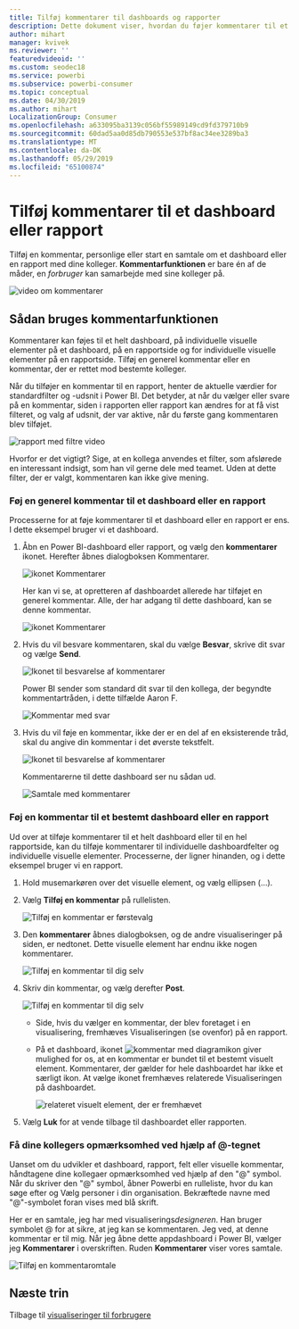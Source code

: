 ```yaml
---
title: Tilføj kommentarer til dashboards og rapporter
description: Dette dokument viser, hvordan du føjer kommentarer til et dashboard, rapporten eller Visualiseringen, og hvordan du bruger kommentarer have samtaler med samarbejdspartnere.
author: mihart
manager: kvivek
ms.reviewer: ''
featuredvideoid: ''
ms.custom: seodec18
ms.service: powerbi
ms.subservice: powerbi-consumer
ms.topic: conceptual
ms.date: 04/30/2019
ms.author: mihart
LocalizationGroup: Consumer
ms.openlocfilehash: a633095ba3139c056bf55989149cd9fd379710b9
ms.sourcegitcommit: 60dad5aa0d85db790553e537bf8ac34ee3289ba3
ms.translationtype: MT
ms.contentlocale: da-DK
ms.lasthandoff: 05/29/2019
ms.locfileid: "65100874"
---
```

# <a name="add-comments-to-a-dashboard-or-report"></a>Tilføj kommentarer til et dashboard eller rapport
Tilføj en kommentar, personlige eller start en samtale om et dashboard eller en rapport med dine kolleger. **Kommentarfunktionen** er bare én af de måder, en *forbruger* kan samarbejde med sine kolleger på. 

![video om kommentarer](media/end-user-comment/comment.gif)

## <a name="how-to-use-the-comments-feature"></a>Sådan bruges kommentarfunktionen
Kommentarer kan føjes til et helt dashboard, på individuelle visuelle elementer på et dashboard, på en rapportside og for individuelle visuelle elementer på en rapportside. Tilføj en generel kommentar eller en kommentar, der er rettet mod bestemte kolleger.  

Når du tilføjer en kommentar til en rapport, henter de aktuelle værdier for standardfilter og -udsnit i Power BI. Det betyder, at når du vælger eller svare på en kommentar, siden i rapporten eller rapport kan ændres for at få vist filteret, og valg af udsnit, der var aktive, når du første gang kommentaren blev tilføjet.  

![rapport med filtre video](media/end-user-comment/comment-reports-with-filters/comment-reports-with-filters.gif)

Hvorfor er det vigtigt? Sige, at en kollega anvendes et filter, som afslørede en interessant indsigt, som han vil gerne dele med teamet. Uden at dette filter, der er valgt, kommentaren kan ikke give mening. 

### <a name="add-a-general-comment-to-a-dashboard-or-report"></a>Føj en generel kommentar til et dashboard eller en rapport
Processerne for at føje kommentarer til et dashboard eller en rapport er ens. I dette eksempel bruger vi et dashboard. 

1. Åbn en Power BI-dashboard eller rapport, og vælg den **kommentarer** ikonet. Herefter åbnes dialogboksen Kommentarer.

    ![ikonet Kommentarer](media/end-user-comment/power-bi-comment-icon.png)

    Her kan vi se, at opretteren af dashboardet allerede har tilføjet en generel kommentar.  Alle, der har adgang til dette dashboard, kan se denne kommentar.

    ![ikonet Kommentarer](media/end-user-comment/power-bi-dash-comment.png)

2. Hvis du vil besvare kommentaren, skal du vælge **Besvar**, skrive dit svar og vælge **Send**.  

    ![Ikonet til besvarelse af kommentarer](media/end-user-comment/power-bi-comment-reply.png)

    Power BI sender som standard dit svar til den kollega, der begyndte kommentartråden, i dette tilfælde Aaron F. 

    ![Kommentar med svar](media/end-user-comment/power-bi-response.png)

 3. Hvis du vil føje en kommentar, ikke der er en del af en eksisterende tråd, skal du angive din kommentar i det øverste tekstfelt.

    ![Ikonet til besvarelse af kommentarer](media/end-user-comment/power-bi-new-comment.png)

    Kommentarerne til dette dashboard ser nu sådan ud.

    ![Samtale med kommentarer](media/end-user-comment/power-bi-comment-conversation.png)

### <a name="add-a-comment-to-a-specific-dashboard-or-report-visual"></a>Føj en kommentar til et bestemt dashboard eller en rapport
Ud over at tilføje kommentarer til et helt dashboard eller til en hel rapportside, kan du tilføje kommentarer til individuelle dashboardfelter og individuelle visuelle elementer. Processerne, der ligner hinanden, og i dette eksempel bruger vi en rapport.

1. Hold musemarkøren over det visuelle element, og vælg ellipsen (...).    
2. Vælg **Tilføj en kommentar** på rullelisten.

    ![Tilføj en kommentar er førstevalg](media/end-user-comment/power-bi-comment-report.png)  

3.  Den **kommentarer** åbnes dialogboksen, og de andre visualiseringer på siden, er nedtonet. Dette visuelle element har endnu ikke nogen kommentarer. 

    ![Tilføj en kommentar til dig selv](media/end-user-comment/power-bi-comment-bar.png)  

4. Skriv din kommentar, og vælg derefter **Post**.

    ![Tilføj en kommentar til dig selv](media/end-user-comment/power-bi-comment-june.png)  

    - Side, hvis du vælger en kommentar, der blev foretaget i en visualisering, fremhæves Visualiseringen (se ovenfor) på en rapport.

    - På et dashboard, ikonet ![kommentar med diagramikon](media/end-user-comment/power-bi-comment-chart-icon.png) giver mulighed for os, at en kommentar er bundet til et bestemt visuelt element. Kommentarer, der gælder for hele dashboardet har ikke et særligt ikon. At vælge ikonet fremhæves relaterede Visualiseringen på dashboardet.

        ![relateret visuelt element, der er fremhævet](media/end-user-comment/power-bi-comment-highlight2.png)

5. Vælg **Luk** for at vende tilbage til dashboardet eller rapporten.

### <a name="get-your-colleagues-attention-by-using-the--sign"></a>Få dine kollegers opmærksomhed ved hjælp af @-tegnet
Uanset om du udvikler et dashboard, rapport, felt eller visuelle kommentar, håndtagene dine kollegaer opmærksomhed ved hjælp af den "\@" symbol.  Når du skriver den "\@" symbol, åbner Powerbi en rulleliste, hvor du kan søge efter og Vælg personer i din organisation. Bekræftede navne med "\@"-symbolet foran vises med blå skrift. 

Her er en samtale, jeg har med visualiserings*designeren*. Han bruger symbolet @ for at sikre, at jeg kan se kommentaren. Jeg ved, at denne kommentar er til mig. Når jeg åbne dette appdashboard i Power BI, vælger jeg **Kommentarer** i overskriften. Ruden **Kommentarer** viser vores samtale.

![Tilføj en kommentaromtale](media/end-user-comment/power-bi-comment-convo.png)  



## <a name="next-steps"></a>Næste trin
Tilbage til [visualiseringer til forbrugere](end-user-visualizations.md)    
<!--[Select a visualization to open a report](end-user-open-report.md)-->
